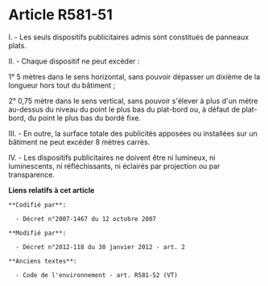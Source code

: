 # Article R581-51

I. - Les seuls dispositifs publicitaires admis sont constitués de panneaux plats.

II. - Chaque dispositif ne peut excéder :

1° 5 mètres dans le sens horizontal, sans pouvoir dépasser un dixième de la longueur hors tout du bâtiment ;

2° 0,75 mètre dans le sens vertical, sans pouvoir s'élever à plus d'un mètre au-dessus du niveau du point le plus bas du
plat-bord ou, à défaut de plat-bord, du point le plus bas du bordé fixe.

III. - En outre, la surface totale des publicités apposées ou installées sur un bâtiment ne peut excéder 8 mètres carrés.

IV. - Les dispositifs publicitaires ne doivent être ni lumineux, ni luminescents, ni réfléchissants, ni éclairés par
projection ou par transparence.

**Liens relatifs à cet article**

	**Codifié par**:

	  - Décret n°2007-1467 du 12 octobre 2007

	**Modifié par**:

	  - Décret n°2012-118 du 30 janvier 2012 - art. 2

	**Anciens textes**:

	  - Code de l'environnement - art. R581-52 (VT)
